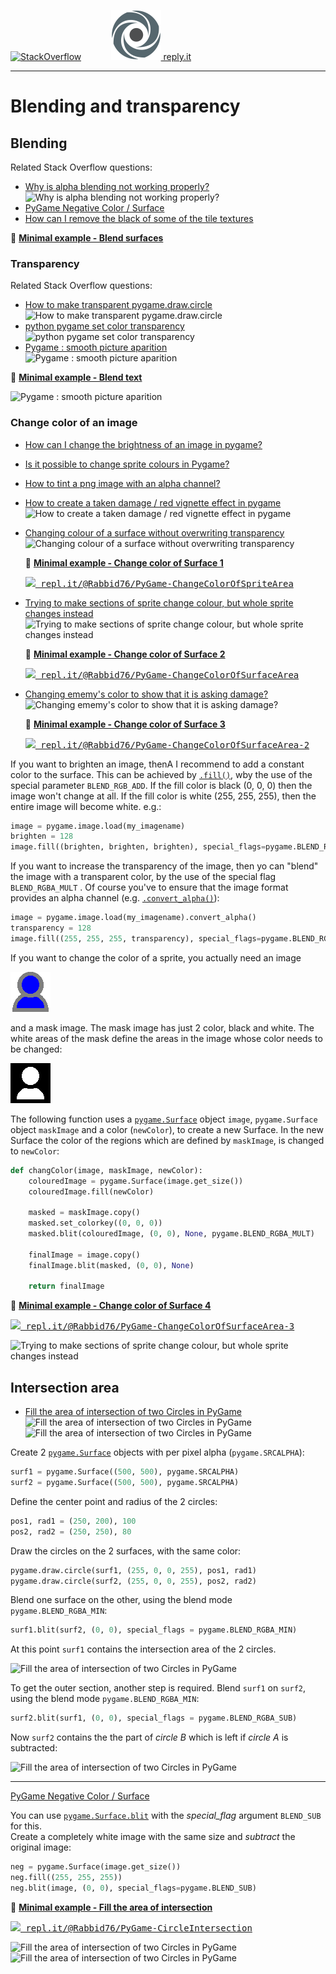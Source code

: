 [![StackOverflow](https://stackexchange.com/users/flair/7322082.png)](https://stackoverflow.com/users/5577765/rabbid76?tab=profile) &nbsp;&nbsp;&nbsp;&nbsp;&nbsp;&nbsp;&nbsp;&nbsp;&nbsp;&nbsp; [![reply.it](../../resource/logo/Repl_it_logo_80.png) reply.it](https://repl.it/repls/folder/PyGame%20Examples)

---

# Blending and transparency

## Blending

Related Stack Overflow questions:

- [Why is alpha blending not working properly?](https://stackoverflow.com/questions/54342525/why-is-alpha-blending-not-working-properly-pygame/54348618#54348618)  
  ![Why is alpha blending not working properly?](https://i.stack.imgur.com/OiIzC.gif)
- [PyGame Negative Color / Surface](https://stackoverflow.com/questions/63665826/pygame-negative-color-surface/63665904#63665904)
- [How can I remove the black of some of the tile textures](https://stackoverflow.com/questions/54428774/how-can-i-remove-the-black-of-some-of-the-tile-textures/54429784#54429784)  

:scroll: **[Minimal example - Blend surfaces](../../examples/minimal_examples/pygame_minimal_blend_surface.py)**

### Transparency

Related Stack Overflow questions:

- [How to make transparent pygame.draw.circle](https://stackoverflow.com/questions/59293057/how-to-make-transparent-pygame-draw-circle/59294087#59294087)  
  ![How to make transparent pygame.draw.circle](https://i.stack.imgur.com/nOoJj.png)
- [python pygame set color transparency](https://stackoverflow.com/questions/59613548/python-pygame-set-color-transparency/59613903#59613903)  
  ![python pygame set color transparency](https://i.stack.imgur.com/VLpmO.png)
- [Pygame : smooth picture aparition](https://stackoverflow.com/questions/54593653/pygame-smooth-picture-aparition/54594196#54594196)  
  ![Pygame : smooth picture aparition](https://i.stack.imgur.com/2mkKD.gif)

:scroll: **[Minimal example - Blend text](../../examples/minimal_examples/pygame_minimal_blend_text.py)**

![Pygame : smooth picture aparition](https://i.stack.imgur.com/2mkKD.gif)

### Change color of an image

- [How can I change the brightness of an image in pygame?](https://stackoverflow.com/questions/57962130/how-can-i-change-the-brightness-of-an-image-in-pygame/57962590#57962590)  
- [Is it possible to change sprite colours in Pygame?](https://stackoverflow.com/questions/56209634/is-it-possible-to-change-sprite-colours-in-pygame/56210460?noredirect=1)
- [How to tint a png image with an alpha channel?](https://stackoverflow.com/questions/54633756/how-to-tint-a-png-image-with-an-alpha-channel/54635608#54635608)  
- [How to create a taken damage / red vignette effect in pygame](https://stackoverflow.com/questions/56333344/how-to-create-a-taken-damage-red-vignette-effect-in-pygame/56335168#56335168)  
  ![How to create a taken damage / red vignette effect in pygame](https://i.stack.imgur.com/rQo5e.gif)

- [Changing colour of a surface without overwriting transparency](https://stackoverflow.com/questions/64190277/changing-colour-of-a-surface-without-overwriting-transparency/64193109#64193109/64193109#64193109)  
  ![Changing colour of a surface without overwriting transparency](https://i.stack.imgur.com/oldLt.gif)

  :scroll: **[Minimal example - Change color of Surface 1](../../examples/minimal_examples/pygame_minimal_blend_surface_change_color_1.py)**

  <kbd>[![](https://i.stack.imgur.com/5jD0C.png) repl.it/@Rabbid76/PyGame-ChangeColorOfSpriteArea](https://repl.it/@Rabbid76/PyGame-ChangeColorOfSpriteArea#main.py)</kbd>

- [Trying to make sections of sprite change colour, but whole sprite changes instead](https://stackoverflow.com/questions/58385570/trying-to-make-sections-of-sprite-change-colour-but-whole-sprite-changes-instea/58402923#58402923/58402923#58402923)  
  ![Trying to make sections of sprite change colour, but whole sprite changes instead](https://i.stack.imgur.com/qotun.png)

  :scroll: **[Minimal example - Change color of Surface 2](../../examples/minimal_examples/pygame_minimal_blend_surface_change_color_2.py)**

  <kbd>[![](https://i.stack.imgur.com/5jD0C.png) repl.it/@Rabbid76/PyGame-ChangeColorOfSurfaceArea](https://repl.it/@Rabbid76/PyGame-ChangeColorOfSurfaceArea#main.py)</kbd>

- [Changing ememy's color to show that it is asking damage?](https://stackoverflow.com/questions/63734429/changing-ememys-color-to-show-that-it-is-aking-damage/63745242#63745242)  
  ![Changing ememy's color to show that it is asking damage?](https://i.stack.imgur.com/CjV0r.gif)

  :scroll: **[Minimal example - Change color of Surface 3](../../examples/minimal_examples/pygame_minimal_blend_surface_change_color_3.py)**

  <kbd>[![](https://i.stack.imgur.com/5jD0C.png) repl.it/@Rabbid76/PyGame-ChangeColorOfSurfaceArea-2](https://repl.it/@Rabbid76/PyGame-ChangeColorOfSurfaceArea-2#main.py)</kbd>

If you want to brighten an image, thenA I recommend to add a constant color to the surface. This can be achieved by [`.fill()`](https://www.pygame.org/docs/ref/surface.html#pygame.Surface.fill), wby the use of the  special parameter `BLEND_RGB_ADD`. If the fill color is black (0, 0, 0) then the image won't change at all. If the fill color is white (255, 255, 255), then the entire image will become white. e.g.:  

```py
image = pygame.image.load(my_imagename)
brighten = 128
image.fill((brighten, brighten, brighten), special_flags=pygame.BLEND_RGB_ADD)
```

If you want to increase the transparency of the image, then yo can "blend" the image with a transparent color, by the use of the special flag `BLEND_RGBA_MULT` . Of course you've to ensure that the image format provides an alpha channel (e.g. [`.convert_alpha()`](https://www.pygame.org/docs/ref/surface.html#pygame.Surface.convert_alpha)):

```py
image = pygame.image.load(my_imagename).convert_alpha()
transparency = 128
image.fill((255, 255, 255, transparency), special_flags=pygame.BLEND_RGBA_MULT)
```

If you want to change the color of a sprite, you actually need an image

![image](../../resource/icon/avatar64.png)

and a mask image. The mask image has just 2 color, black and white. The white areas of the mask define the areas in the image whose color needs to be changed:

![mask](../../resource/icon/avatar64mask.png)

The following function uses a [`pygame.Surface`](https://www.pygame.org/docs/ref/surface.html) object `image`,  `pygame.Surface` object `maskImage` and a color (`newColor`), to create a new Surface. In the new Surface the color of the regions which are defined by `maskImage`, is changed to `newColor`:

```py
def changColor(image, maskImage, newColor):
    colouredImage = pygame.Surface(image.get_size())
    colouredImage.fill(newColor)

    masked = maskImage.copy()
    masked.set_colorkey((0, 0, 0))
    masked.blit(colouredImage, (0, 0), None, pygame.BLEND_RGBA_MULT)

    finalImage = image.copy()
    finalImage.blit(masked, (0, 0), None)

    return finalImage
```

:scroll: **[Minimal example - Change color of Surface 4](../../examples/minimal_examples/pygame_minimal_blend_surface_change_color_4.py)**

<kbd>[![](https://i.stack.imgur.com/5jD0C.png) repl.it/@Rabbid76/PyGame-ChangeColorOfSurfaceArea-3](https://repl.it/@Rabbid76/PyGame-ChangeColorOfSurfaceArea-3#main.py)</kbd>

![Trying to make sections of sprite change colour, but whole sprite changes instead](https://i.stack.imgur.com/F45EC.png)

## Intersection area

- [Fill the area of intersection of two Circles in PyGame](https://stackoverflow.com/questions/63058731/fill-the-area-of-intersection-of-two-circles-in-pygame/63060020#63060020)  
  ![Fill the area of intersection of two Circles in PyGame](https://i.stack.imgur.com/2ef0w.png)
  ![Fill the area of intersection of two Circles in PyGame](https://i.stack.imgur.com/zzHTY.png)

Create 2 [`pygame.Surface`](https://www.pygame.org/docs/ref/surface.html) objects with per pixel alpha (`pygame.SRCALPHA`):

```py
surf1 = pygame.Surface((500, 500), pygame.SRCALPHA)
surf2 = pygame.Surface((500, 500), pygame.SRCALPHA)
```

Define the center point and radius of the 2 circles:

```py
pos1, rad1 = (250, 200), 100
pos2, rad2 = (250, 250), 80
```

Draw the circles on the 2 surfaces, with the same color:

```py
pygame.draw.circle(surf1, (255, 0, 0, 255), pos1, rad1)
pygame.draw.circle(surf2, (255, 0, 0, 255), pos2, rad2)
```

Blend one surface on the other, using the blend mode `pygame.BLEND_RGBA_MIN`:  

```py
surf1.blit(surf2, (0, 0), special_flags = pygame.BLEND_RGBA_MIN)
```

At this point `surf1` contains the intersection area of the 2 circles.

![Fill the area of intersection of two Circles in PyGame](https://i.stack.imgur.com/2ef0w.png)

To get the outer section, another step is required. Blend `surf1` on `surf2`, using the blend mode `pygame.BLEND_RGBA_MIN`:

```py
surf2.blit(surf1, (0, 0), special_flags = pygame.BLEND_RGBA_SUB)
```

Now `surf2` contains the the part of  _circle B_ which is left if _circle A_ is subtracted:

![Fill the area of intersection of two Circles in PyGame](https://i.stack.imgur.com/zzHTY.png)

---

[PyGame Negative Color / Surface](https://stackoverflow.com/questions/63665826/pygame-negative-color-surface/63665904#63665904)

You can use [`pygame.Surface.blit`](https://www.pygame.org/docs/ref/surface.html#pygame.Surface.blit) with the *special_flag* argument `BLEND_SUB` for this.  
Create a completely white image with the same size and *subtract* the original image:

```py
neg = pygame.Surface(image.get_size())
neg.fill((255, 255, 255))
neg.blit(image, (0, 0), special_flags=pygame.BLEND_SUB)
```

:scroll: **[Minimal example - Fill the area of intersection](../../examples/minimal_examples/pygame_minimal_blend_intersection_area.py)**

<kbd>[![](https://i.stack.imgur.com/5jD0C.png) repl.it/@Rabbid76/PyGame-CircleIntersection](https://repl.it/@Rabbid76/PyGame-CircleIntersection#main.py)</kbd>

 ![Fill the area of intersection of two Circles in PyGame](https://i.stack.imgur.com/2ef0w.png)
 ![Fill the area of intersection of two Circles in PyGame](https://i.stack.imgur.com/zzHTY.png)

